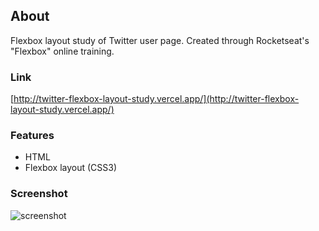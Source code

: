 ## About

Flexbox layout study of Twitter user page.
Created through Rocketseat's "Flexbox" online training.

### Link

[http://twitter-flexbox-layout-study.vercel.app/](http://twitter-flexbox-layout-study.vercel.app/)

### Features

- HTML
- Flexbox layout (CSS3)

### Screenshot

![screenshot](https://user-images.githubusercontent.com/20209393/143297204-4419ec67-5f1f-4ccb-a32d-9dea4f997af7.png)
